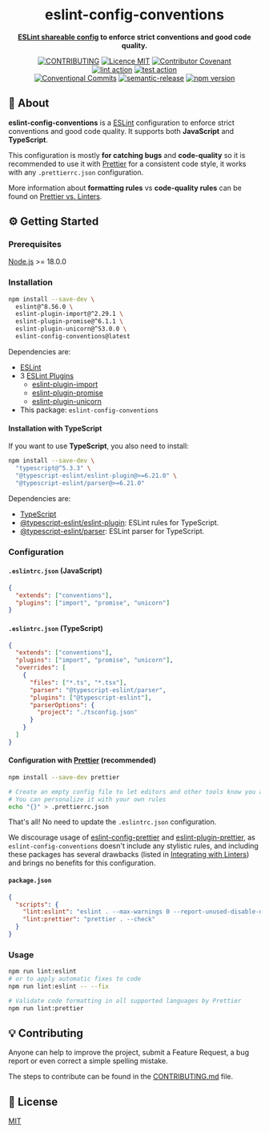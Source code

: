 <h1 align="center">eslint-config-conventions</h1>

<p align="center">
  <strong><a href="https://eslint.org/docs/developer-guide/shareable-configs">ESLint shareable config</a> to enforce strict conventions and good code quality.</strong>
</p>

<p align="center">
  <a href="./CONTRIBUTING.md"><img src="https://img.shields.io/badge/PRs-welcome-brightgreen.svg?style=flat" alt="CONTRIBUTING" /></a>
  <a href="./LICENSE"><img src="https://img.shields.io/badge/licence-MIT-blue.svg" alt="Licence MIT"/></a>
  <a href="./CODE_OF_CONDUCT.md"><img src="https://img.shields.io/badge/Contributor%20Covenant-v2.0%20adopted-ff69b4.svg" alt="Contributor Covenant" /></a>
  <br />
  <a href="https://github.com/theoludwig/eslint-config-conventions/actions/workflows/lint.yml"><img src="https://github.com/theoludwig/eslint-config-conventions/actions/workflows/lint.yml/badge.svg?branch=develop" alt="lint action" /></a>
  <a href="https://github.com/theoludwig/eslint-config-conventions/actions/workflows/test.yml"><img src="https://github.com/theoludwig/eslint-config-conventions/actions/workflows/test.yml/badge.svg?branch=develop" alt="test action" /></a>
  <br />
  <a href="https://conventionalcommits.org"><img src="https://img.shields.io/badge/Conventional%20Commits-1.0.0-yellow.svg" alt="Conventional Commits" /></a>
  <a href="https://github.com/semantic-release/semantic-release"><img src="https://img.shields.io/badge/%20%20%F0%9F%93%A6%F0%9F%9A%80-semantic--release-e10079.svg" alt="semantic-release" /></a>
  <a href="https://www.npmjs.com/package/eslint-config-conventions"><img src="https://img.shields.io/npm/v/eslint-config-conventions.svg" alt="npm version"></a>
</p>

## 📜 About

**eslint-config-conventions** is a [ESLint](https://eslint.org) configuration to enforce strict conventions and good code quality. It supports both **JavaScript** and **TypeScript**.

This configuration is mostly **for catching bugs** and **code-quality** so it is recommended to use it with [Prettier](https://prettier.io/) for a consistent code style, it works with any `.prettierrc.json` configuration.

More information about **formatting rules** vs **code-quality rules** can be found on [Prettier vs. Linters](https://prettier.io/docs/en/comparison.html).

## ⚙️ Getting Started

### Prerequisites

[Node.js](https://nodejs.org/) >= 18.0.0

### Installation

```sh
npm install --save-dev \
  eslint@^8.56.0 \
  eslint-plugin-import@^2.29.1 \
  eslint-plugin-promise@^6.1.1 \
  eslint-plugin-unicorn@^53.0.0 \
  eslint-config-conventions@latest
```

Dependencies are:

- [ESLint](https://github.com/eslint/eslint)
- 3 [ESLint Plugins](https://eslint.org/docs/user-guide/configuring/plugins)
  - [eslint-plugin-import](https://github.com/import-js/eslint-plugin-import)
  - [eslint-plugin-promise](https://github.com/xjamundx/eslint-plugin-promise)
  - [eslint-plugin-unicorn](https://github.com/sindresorhus/eslint-plugin-unicorn)
- This package: `eslint-config-conventions`

#### Installation with TypeScript

If you want to use **TypeScript**, you also need to install:

```sh
npm install --save-dev \
  "typescript@^5.3.3" \
  "@typescript-eslint/eslint-plugin@>=6.21.0" \
  "@typescript-eslint/parser@>=6.21.0"
```

Dependencies are:

- [TypeScript](https://github.com/Microsoft/TypeScript)
- [@typescript-eslint/eslint-plugin](https://github.com/typescript-eslint/typescript-eslint): ESLint rules for TypeScript.
- [@typescript-eslint/parser](https://github.com/typescript-eslint/typescript-eslint): ESLint parser for TypeScript.

### Configuration

#### `.eslintrc.json` (JavaScript)

```json
{
  "extends": ["conventions"],
  "plugins": ["import", "promise", "unicorn"]
}
```

#### `.eslintrc.json` (TypeScript)

```json
{
  "extends": ["conventions"],
  "plugins": ["import", "promise", "unicorn"],
  "overrides": [
    {
      "files": ["*.ts", "*.tsx"],
      "parser": "@typescript-eslint/parser",
      "plugins": ["@typescript-eslint"],
      "parserOptions": {
        "project": "./tsconfig.json"
      }
    }
  ]
}
```

#### Configuration with [Prettier](https://prettier.io/) (recommended)

```sh
npm install --save-dev prettier

# Create an empty config file to let editors and other tools know you are using Prettier
# You can personalize it with your own rules
echo "{}" > .prettierrc.json
```

That's all! No need to update the `.eslintrc.json` configuration.

We discourage usage of [eslint-config-prettier](https://github.com/prettier/eslint-config-prettier) and [eslint-plugin-prettier](https://github.com/prettier/eslint-plugin-prettier), as `eslint-config-conventions` doesn't include any stylistic rules, and including these packages has several drawbacks (listed in [Integrating with Linters](https://prettier.io/docs/en/integrating-with-linters.html)) and brings no benefits for this configuration.

#### `package.json`

```json
{
  "scripts": {
    "lint:eslint": "eslint . --max-warnings 0 --report-unused-disable-directives --ignore-path .gitignore",
    "lint:prettier": "prettier . --check"
  }
}
```

### Usage

```sh
npm run lint:eslint
# or to apply automatic fixes to code
npm run lint:eslint -- --fix

# Validate code formatting in all supported languages by Prettier
npm run lint:prettier
```

## 💡 Contributing

Anyone can help to improve the project, submit a Feature Request, a bug report or even correct a simple spelling mistake.

The steps to contribute can be found in the [CONTRIBUTING.md](./CONTRIBUTING.md) file.

## 📄 License

[MIT](./LICENSE)
